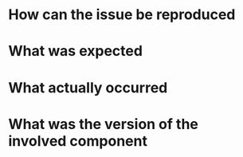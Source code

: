 <!--

Template: BUG REPORT

This is a template for a bug report.
You should label `bug-report`.


If your issue is not a bug report, please visit one of the following links.

FEATURE REQUEST:
https://github.com/naokazuterada/MarkdownTOC/issues/new?template=feature.md

QUESTION:
https://github.com/naokazuterada/MarkdownTOC/issues/new?template=question.md

-->

# How can the issue be reproduced

# What was expected

# What actually occurred

# What was the version of the involved component
